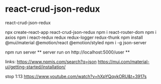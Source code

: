 # react-crud-json-redux
react-crud-json-redux

npx create-react-app react-crud-json-redux
npm i react-router-dom
npm i axios
npm i react-redux redux redux-logger redux-thunk
npm install @mui/material @emotion/react @emotion/styled
npm i -g json-server

npm run server
** server run on http://localhost:5000/user **


links:
https://www.npmjs.com/search?q=json
https://mui.com/material-ui/getting-started/installation/


stop 1:13
https://www.youtube.com/watch?v=hXpYQqykORU&t=3917s

